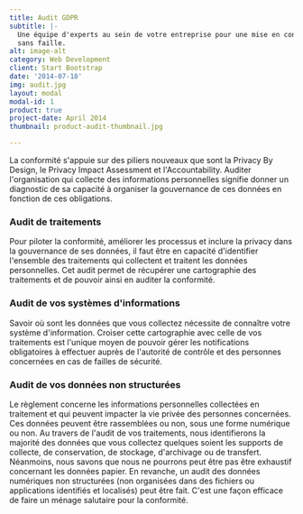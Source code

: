 ```yaml
---
title: Audit GDPR
subtitle: |-
  Une équipe d'experts au sein de votre entreprise pour une mise en conformité
  sans faille.
alt: image-alt
category: Web Development
client: Start Bootstrap
date: '2014-07-18'
img: audit.jpg
layout: modal
modal-id: 1
product: true
project-date: April 2014
thumbnail: product-audit-thumbnail.jpg

---
```


La conformité s'appuie sur des piliers nouveaux que sont la Privacy By Design, le Privacy Impact Assessment et l'Accountability. Auditer l'organisation qui collecte des informations personnelles signifie donner un diagnostic de sa capacité à organiser la gouvernance de ces données en fonction de ces obligations.

### Audit de traitements

Pour piloter la conformité, améliorer les processus et inclure la privacy dans la gouvernance de ses données, il faut être en capacité d'identifier l'ensemble des traitements qui collectent et traitent les données personnelles. Cet audit permet de récupérer une cartographie des traitements et de pouvoir ainsi en auditer la conformité.

### Audit de vos systèmes d'informations

Savoir où sont les données que vous collectez nécessite de connaître votre système d'information. Croiser cette cartographie avec celle de vos traitements est l'unique moyen de pouvoir gérer les notifications obligatoires à effectuer auprès de l'autorité de contrôle et des personnes concernées en cas de failles de sécurité.

### Audit de vos données non structurées

Le règlement concerne les informations personnelles collectées en traitement et qui peuvent impacter la vie privée des personnes concernées. Ces données peuvent être rassemblées ou non, sous une forme numérique ou non. Au travers de l'audit de vos traitements, nous identifierons la majorité des données que vous collectez quelques soient les supports de collecte, de conservation, de stockage, d'archivage ou de transfert. Néanmoins, nous savons que nous ne pourrons peut être pas être exhaustif concernant les données papier. En revanche, un audit des données numériques non structurées (non organisées dans des fichiers ou applications identifiés et localisés) peut être fait. C'est une façon efficace de faire un ménage salutaire pour la conformité.

